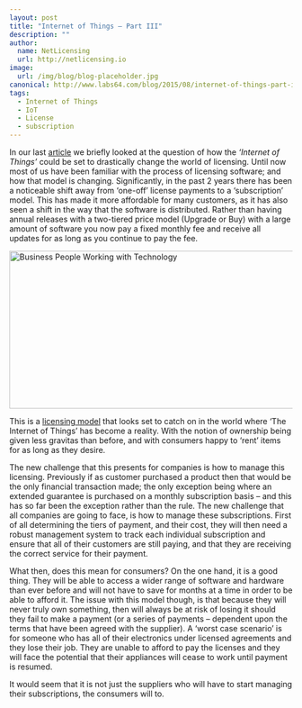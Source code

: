 ```yaml
---
layout: post
title: "Internet of Things – Part III"
description: ""
author:
  name: NetLicensing
  url: http://netlicensing.io
image:
  url: /img/blog/blog-placeholder.jpg
canonical: http://www.labs64.com/blog/2015/08/internet-of-things-part-iii/
tags:
  - Internet of Things
  - IoT
  - License
  - subscription
---
```

In our last <a href="/blog/2015/07/internet-of-things-part-i/" target="_blank" rel="nofollow">article</a> we briefly looked at the question of how the _&#8216;Internet of Things&#8217;_ could be set to drastically change the world of licensing. Until now most of us have been familiar with the process of licensing software; and how that model is changing. Significantly, in the past 2 years there has been a noticeable shift away from &#8216;one-off&#8217; license payments to a &#8216;subscription&#8217; model. This has made it more affordable for many customers, as it has also seen a shift in the way that the software is distributed. Rather than having annual releases with a two-tiered price model (Upgrade or Buy) with a large amount of software you now pay a fixed monthly fee and receive all updates for as long as you continue to pay the fee.

<img class="aligncenter size-large wp-image-5403" src="http://www.labs64.com/content/uploads/2014/08/Fotolia_68929807_S-1024x429.jpg" alt="Business People Working with Technology" width="669" height="280" srcset="http://www.labs64.com/content/uploads/2014/08/Fotolia_68929807_S-300x125.jpg 300w, http://www.labs64.com/content/uploads/2014/08/Fotolia_68929807_S-1024x429.jpg 1024w, http://www.labs64.com/content/uploads/2014/08/Fotolia_68929807_S.jpg 1070w" sizes="(max-width: 669px) 100vw, 669px" />

This is a <a href="http://netlicensing.io/licensing-models/" target="_blank">licensing model</a> that looks set to catch on in the world where &#8216;The Internet of Things&#8217; has become a reality. With the notion of ownership being given less gravitas than before, and with consumers happy to &#8216;rent&#8217; items for as long as they desire.

The new challenge that this presents for companies is how to manage this licensing. Previously if as customer purchased a product then that would be the only financial transaction made; the only exception being where an extended guarantee is purchased on a monthly subscription basis &#8211; and this has so far been the exception rather than the rule. The new challenge that all companies are going to face, is how to manage these subscriptions. First of all determining the tiers of payment, and their cost, they will then need a robust management system to track each individual subscription and ensure that all of their customers are still paying, and that they are receiving the correct service for their payment.

What then, does this mean for consumers? On the one hand, it is a good thing. They will be able to access a wider range of software and hardware than ever before and will not have to save for months at a time in order to be able to afford it. The issue with this model though, is that because they will never truly own something, then will always be at risk of losing it should they fail to make a payment (or a series of payments &#8211; dependent upon the terms that have been agreed with the supplier). A &#8216;worst case scenario&#8217; is for someone who has all of their electronics under licensed agreements and they lose their job. They are unable to afford to pay the licenses and they will face the potential that their appliances will cease to work until payment is resumed.

It would seem that it is not just the suppliers who will have to start managing their subscriptions, the consumers will to.
